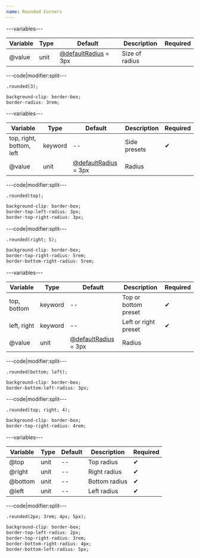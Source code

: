 ```yaml
---
name: Rounded Corners
---
```


---variables---

| Variable | Type | Default | Description | Required |
| -- | -- | -- | -- | -- |
| @value | unit | [@defaultRadius](/style/variables#miscellaneous) = 3px | Size of radius ||

---code|modifier:split---

```less
.rounded(3);
```

```css
background-clip: border-box;
border-radius: 3rem;
```

---variables---

| Variable | Type | Default | Description | Required |
| -- | -- | -- | -- | -- |
| top, right, bottom, left | keyword | -- | Side presets | ✔ |
| @value | unit | [@defaultRadius](/style/variables#miscellaneous) = 3px | Radius ||

---code|modifier:split---

```less
.rounded(top);
```

```css
background-clip: border-box;
border-top-left-radius: 3px;
border-top-right-radius: 3px;
```

---code|modifier:split---

```less
.rounded(right; 5);
```

```css
background-clip: border-box;
border-top-right-radius: 5rem;
border-bottom-right-radius: 5rem;

```

---variables---

| Variable | Type | Default | Description | Required |
| -- | -- | -- | -- | -- |
| top, bottom | keyword | -- | Top or bottom preset | ✔ |
| left, right | keyword | -- | Left or right  preset | ✔ |
| @value | unit | [@defaultRadius](/style/variables#miscellaneous) = 3px | Radius ||

---code|modifier:split---

```less
.rounded(bottom; left);
```

```css
background-clip: border-box;
border-bottom-left-radius: 3px;
```

---code|modifier:split---

```less
.rounded(top; right; 4);
```

```css
background-clip: border-box;
border-top-right-radius: 4rem;
```

---variables---

| Variable | Type | Default | Description | Required |
| -- | -- | -- | -- | -- |
| @top | unit | -- | Top radius | ✔ |
| @right | unit | -- | Right radius | ✔ |
| @bottom | unit | -- | Bottom radius | ✔ |
| @left | unit | -- | Left radius | ✔ |

---code|modifier:split---

```less
.rounded(2px; 3rem; 4px; 5px);
```

```css
background-clip: border-box;
border-top-left-radius: 2px;
border-top-right-radius: 3rem;
border-bottom-right-radius: 4px;
border-bottom-left-radius: 5px;
```